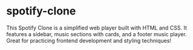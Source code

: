 # spotify-clone
This Spotify Clone is a simplified web player built with HTML and CSS. It features a sidebar, music sections with cards, and a footer music player. Great for practicing frontend development and styling techniques!
